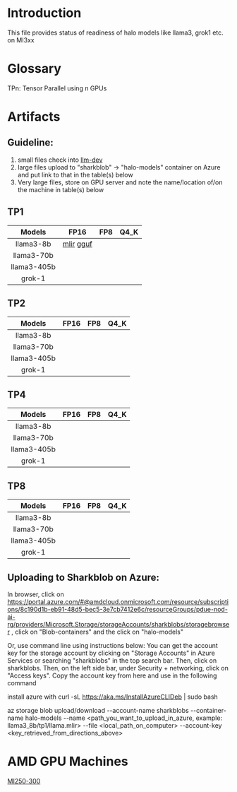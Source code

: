 
# Introduction
This file provides status of readiness of halo models like llama3, grok1 etc. on MI3xx 


# Glossary
TPn: Tensor Parallel using n GPUs

# Artifacts

## Guideline:
1) small files check into [llm-dev](https://github.com/nod-ai/llm-dev)
2) large files upload to "sharkblob" -> "halo-models" container on Azure and put link to that in the table(s) below
3) Very large files, store on GPU server and note the name/location of/on the machine in table(s) below 

## TP1
Models           |     FP16        |   FP8           |     Q4_K 
:--------------: | :-------------: |:----------------:|:----------------:
llama3-8b | [mlir](https://github.com/nod-ai/llm-dev/blob/main/models/llama.8b/llama.8b.fp16.mlir) [gguf](https://sharkpublic.blob.core.windows.net/sharkpublic/llama_gguf/llama.8b.fp16.gguf) | |
llama3-70b | | |
llama3-405b | | |
grok-1 | | |

## TP2
Models           |     FP16        |   FP8           |     Q4_K 
:--------------: | :-------------: |:----------------:|:----------------:
llama3-8b | | |
llama3-70b | | |
llama3-405b | | |
grok-1 | | |


## TP4
Models           |     FP16        |   FP8           |     Q4_K 
:--------------: | :-------------: |:----------------:|:----------------:
llama3-8b | | |
llama3-70b | | |
llama3-405b | | |
grok-1 | | |

## TP8
Models           |     FP16        |   FP8           |     Q4_K 
:--------------: | :-------------: |:----------------:|:----------------:
llama3-8b | | | 
llama3-70b | | |
llama3-405b | | |
grok-1 | | |


## Uploading to Sharkblob on Azure:
In browser, click on https://portal.azure.com/#@amdcloud.onmicrosoft.com/resource/subscriptions/8c190d1b-eb91-48d5-bec5-3e7cb7412e6c/resourceGroups/pdue-nod-ai-rg/providers/Microsoft.Storage/storageAccounts/sharkblobs/storagebrowser , click on "Blob-containers" and the click on "halo-models"

Or, use command line using instructions below:
You can get the account key for the storage account by clicking on "Storage Accounts" in Azure Services or searching "sharkblobs" in the top search bar. Then, click on sharkblobs. Then, on the left side bar, under Security + networking, click on "Access keys". Copy the account key from here and use in the following command

install azure with curl -sL https://aka.ms/InstallAzureCLIDeb | sudo bash

az storage blob upload/download     --account-name sharkblobs     --container-name halo-models     --name <path_you_want_to_upload_in_azure, example: llama3_8b/tp1/llama.mlir>     --file <local_path_on_computer>     --account-key <key_retrieved_from_directions_above>

# AMD GPU Machines
[MI250-300](https://github.com/nod-ai/playbook/blob/main/HOWTO/access-mi250-mi300.md)
